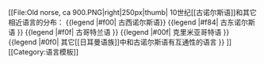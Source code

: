 [[File:Old norse, ca 900.PNG|right|250px|thumb|
10世纪[[古诺尔斯语]]和其它相近语言的分布：
{{legend |#f00| 古西诺尔斯语}}
{{legend |#f84| 古东诺尔斯语 }}
{{legend |#f0f| 古哥特兰语 }}
{{legend |#00f| 克里米亚哥特语 }}
{{legend |#0f0| 其它[[日耳曼语族]]中和古诺尔斯语有互通性的语言 }} ]]<noinclude>
[[Category:语言模板]]
</noinclude>